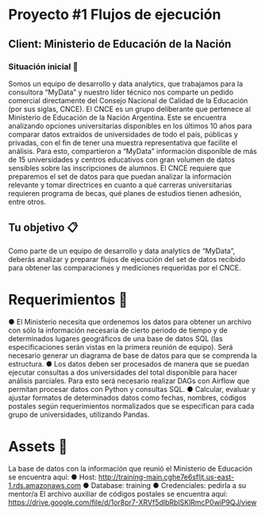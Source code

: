 # Proyecto #1 Flujos de ejecución
## Client: Ministerio de Educación de la Nación
### Situación inicial 📍
Somos un equipo de desarrollo y data analytics, que trabajamos para la consultora
“MyData” y nuestro líder técnico nos comparte un pedido comercial directamente del
Consejo Nacional de Calidad de la Educación (por sus siglas, CNCE).
El CNCE es un grupo deliberante que pertenece al Ministerio de Educación de la
Nación Argentina. Este se encuentra analizando opciones universitarias disponibles
en los últimos 10 años para comparar datos extraídos de universidades de todo el
país, públicas y privadas, con el fin de tener una muestra representativa que facilite
el análisis.
Para esto, compartieron a “MyData” información disponible de más de 15
universidades y centros educativos con gran volumen de datos sensibles sobre las
inscripciones de alumnos. El CNCE requiere que preparemos el set de datos para que
puedan analizar la información relevante y tomar directrices en cuanto a qué
carreras universitarias requieren programa de becas, qué planes de estudios tienen
adhesión, entre otros.

## Tu objetivo 📋
Como parte de un equipo de desarrollo y data analytics de “MyData”, deberás
analizar y preparar flujos de ejecución del set de datos recibido para obtener las
comparaciones y mediciones requeridas por el CNCE.


# Requerimientos 🔧
● El Ministerio necesita que ordenemos los datos para obtener un archivo con
sólo la información necesaria de cierto periodo de tiempo y de determinados
lugares geográficos de una base de datos SQL (las especificaciones serán
vistas en la primera reunión de equipo). Será necesario generar un diagrama
de base de datos para que se comprenda la estructura.
● Los datos deben ser procesados de manera que se puedan ejecutar consultas
a dos universidades del total disponible para hacer análisis parciales. Para esto
será necesario realizar DAGs con Airflow que permitan procesar datos con
Python y consultas SQL.
● Calcular, evaluar y ajustar formatos de determinados datos como fechas,
nombres, códigos postales según requerimientos normalizados que se
especifican para cada grupo de universidades, utilizando Pandas.

# Assets 🎨
La base de datos con la información que reunió el Ministerio de Educación se
encuentra aquí:
● Host: http://training-main.cghe7e6sfljt.us-east-1.rds.amazonaws.com
● Database: training
● Credenciales: pedirla a su mentor/a
El archivo auxiliar de códigos postales se encuentra
aquí: https://drive.google.com/file/d/1or8pr7-XRVf5dIbRblSKlRmcP0wiP9QJ/view
